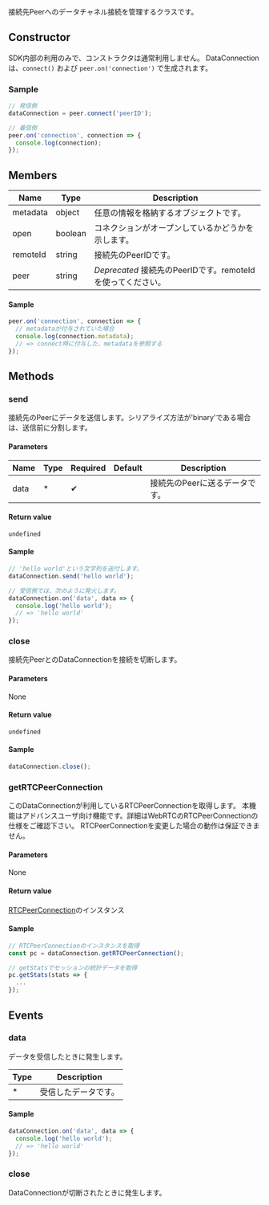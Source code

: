 接続先Peerへのデータチャネル接続を管理するクラスです。

## Constructor

SDK内部の利用のみで、コンストラクタは通常利用しません。 
DataConnectionは、`connect()` および `peer.on('connection')` で生成されます。

### Sample

```js
// 発信側
dataConnection = peer.connect('peerID');

// 着信側
peer.on('connection', connection => {
  console.log(connection);
});
```

## Members

|Name|Type|Description|
|----|----|----|
|metadata|object|任意の情報を格納するオブジェクトです。|
|open|boolean|コネクションがオープンしているかどうかを示します。|
|remoteId|string|接続先のPeerIDです。|
|peer|string|*Deprecated* 接続先のPeerIDです。remoteIdを使ってください。|

#### Sample

```js
peer.on('connection', connection => {
  // metadataが付与されていた場合
  console.log(connection.metadata);
  // => connect時に付与した、metadataを参照する
});
```

## Methods

### send

接続先のPeerにデータを送信します。シリアライズ方法が'binary'である場合は、送信前に分割します。

#### Parameters

| Name | Type | Required | Default | Description |
| --- | --- | --- | --- | --- |
| data | * | ✔ | | 接続先のPeerに送るデータです。|

#### Return value 

`undefined`

#### Sample

```js
// 'hello world'という文字列を送付します。 
dataConnection.send('hello world');

// 受信側では、次のように発火します。
dataConnection.on('data', data => {
  console.log('hello world');
  // => 'hello world'
});
```

### close

接続先PeerとのDataConnectionを接続を切断します。

#### Parameters

None

#### Return value 

`undefined`

#### Sample

```js
dataConnection.close();
```

### getRTCPeerConnection

このDataConnectionが利用しているRTCPeerConnectionを取得します。
本機能はアドバンスユーザ向け機能です。詳細はWebRTCのRTCPeerConnectionの仕様をご確認下さい。
RTCPeerConnectionを変更した場合の動作は保証できません。

#### Parameters

None

#### Return value 

[RTCPeerConnection](https://developer.mozilla.org/en-US/docs/Web/API/RTCPeerConnection)のインスタンス

#### Sample

```js
// RTCPeerConnectionのインスタンスを取得
const pc = dataConnection.getRTCPeerConnection();

// getStatsでセッションの統計データを取得
pc.getStats(stats => {
  ...
});
```

## Events

### data

データを受信したときに発生します。

| Type | Description |
| --- | --- | 
| * | 受信したデータです。|

#### Sample

```js
dataConnection.on('data', data => {
  console.log('hello world');
  // => 'hello world'
});
```

### close

DataConnectionが切断されたときに発生します。
